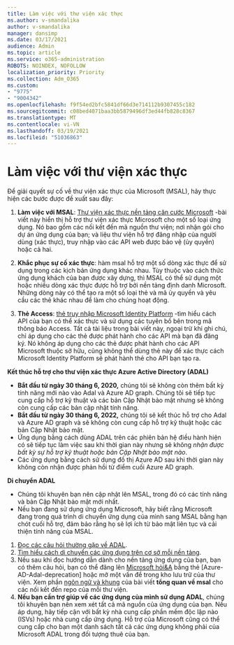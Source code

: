 ```yaml
---
title: Làm việc với thư viện xác thực
ms.author: v-smandalika
author: v-smandalika
manager: dansimp
ms.date: 03/17/2021
audience: Admin
ms.topic: article
ms.service: o365-administration
ROBOTS: NOINDEX, NOFOLLOW
localization_priority: Priority
ms.collection: Adm_O365
ms.custom:
- "9775"
- "9004342"
ms.openlocfilehash: f9f54ed2bfc5841df66d3e714112b9307455c182
ms.sourcegitcommit: c08bed4071baa3bb5879496df3ed44fb828c8367
ms.translationtype: MT
ms.contentlocale: vi-VN
ms.lasthandoff: 03/19/2021
ms.locfileid: "51036863"
---
```

# <a name="working-with-authentication-libraries"></a>Làm việc với thư viện xác thực

Để giải quyết sự cố về thư viện xác thực của Microsoft (MSAL), hãy thực hiện các bước được đề xuất sau đây:

1. **Làm việc với MSAL**: [Thư viện xác thực nền tảng căn cước Microsoft](https://docs.microsoft.com/azure/active-directory/develop/reference-v2-libraries) -bài viết này hiển thị hỗ trợ thư viện xác thực Microsoft cho một số loại ứng dụng. Nó bao gồm các nối kết đến mã nguồn thư viện; nơi nhận gói cho dự án ứng dụng của bạn; và liệu thư viện hỗ trợ đăng nhập của người dùng (xác thực), truy nhập vào các API web được bảo vệ (ủy quyền) hoặc cả hai.

2. **Khắc phục sự cố xác thực**: hàm msal hỗ trợ một số dòng xác thực để sử dụng trong các kịch bản ứng dụng khác nhau. Tùy thuộc vào cách thức ứng dụng khách của bạn được xây dựng, thì MSAL có thể sử dụng một hoặc nhiều dòng xác thực được hỗ trợ bởi nền tảng định danh Microsoft. Những dòng này có thể tạo ra một số loại thẻ và mã ủy quyền và yêu cầu các thẻ khác nhau để làm cho chúng hoạt động.

3. **Thẻ Access**: [thẻ truy nhập Microsoft Identity Platform](https://docs.microsoft.com/azure/active-directory/develop/access-tokens) -tìm hiểu cách API của bạn có thể xác thực và sử dụng các tuyên bố bên trong mã thông báo Access. Tất cả tài liệu trong bài viết này, ngoại trừ khi ghi chú, chỉ áp dụng cho các thẻ được phát hành cho các API mà bạn đã đăng ký. Nó không áp dụng cho các thẻ được phát hành cho các API Microsoft thuộc sở hữu, cũng không thể dùng thẻ này để xác thực cách Microsoft Identity Platform sẽ phát hành thẻ cho API bạn tạo ra.

**Kết thúc hỗ trợ cho thư viện xác thực Azure Active Directory (ADAL)**

- **Bắt đầu từ ngày 30 tháng 6, 2020,** chúng tôi sẽ không còn thêm bất kỳ tính năng mới nào vào Adal và Azure AD graph. Chúng tôi sẽ tiếp tục cung cấp hỗ trợ kỹ thuật và các bản Cập Nhật bảo mật nhưng sẽ không còn cung cấp các bản cập nhật tính năng.
- **Bắt đầu từ ngày 30 tháng 6, 2022,** chúng tôi sẽ kết thúc hỗ trợ cho Adal và Azure AD graph và sẽ không còn cung cấp hỗ trợ kỹ thuật hoặc các bản Cập Nhật bảo mật.
- Ứng dụng bằng cách dùng ADAL trên các phiên bản hệ điều hành hiện có sẽ tiếp tục làm việc sau khi thời gian này nhưng sẽ không *nhận được bất kỳ sự hỗ trợ kỹ thuật hoặc bản Cập Nhật bảo mật nào*.
- Các ứng dụng bằng cách sử dụng đồ thị Azure AD sau khi thời gian này không còn nhận được phản hồi từ điểm cuối Azure AD graph.

**Di chuyển ADAL**

- Chúng tôi khuyên bạn nên cập nhật lên MSAL, trong đó có các tính năng và bản Cập Nhật bảo mật mới nhất.
- Nếu bạn đang sử dụng ứng dụng Microsoft, hãy biết rằng Microsoft đang trong quá trình di chuyển ứng dụng của mình sang MSAL bằng hạn chót cuối hỗ trợ, đảm bảo rằng họ sẽ lợi ích từ bảo mật liên tục và cải thiện tính năng của MSAL.

1. [Đọc các câu hỏi thường gặp về ADAL](https://docs.microsoft.com/azure/active-directory/develop/msal-migration#frequently-asked-questions-faq).
2. [Tìm hiểu cách di chuyển các ứng dụng trên cơ sở mỗi nền tảng](https://docs.microsoft.com/azure/active-directory/develop/msal-migration#migration-guidance).
3. Nếu sau khi đọc hướng dẫn dành cho nền tảng ứng dụng của bạn, bạn có thêm câu hỏi, bạn có thể đăng lên [Microsoft hỏi&A](https://docs.microsoft.com/answers/topics/azure-ad-adal-deprecation.html) bằng thẻ [Azure-AD-Adal-deprecation] hoặc mở một vấn đề trong kho lưu trữ của thư viện. Xem phần [ngôn ngữ và khung](https://docs.microsoft.com/azure/active-directory/develop/msal-overview#languages-and-frameworks) của bài viết **tổng quan về msal** cho các nối kết đến repo của mỗi thư viện.
4. **Nếu bạn cần trợ giúp về các ứng dụng của mình sử dụng ADAL**, chúng tôi khuyên bạn nên xem xét tất cả mã nguồn của ứng dụng của bạn. Nếu áp dụng, hãy tiếp cận với bất kỳ nhà cung cấp phần mềm độc lập nào (ISVs) hoặc nhà cung cấp ứng dụng. Hỗ trợ của Microsoft cũng có thể cung cấp cho bạn một danh sách tất cả các ứng dụng không phải của Microsoft ADAL trong đối tượng thuê của bạn.







